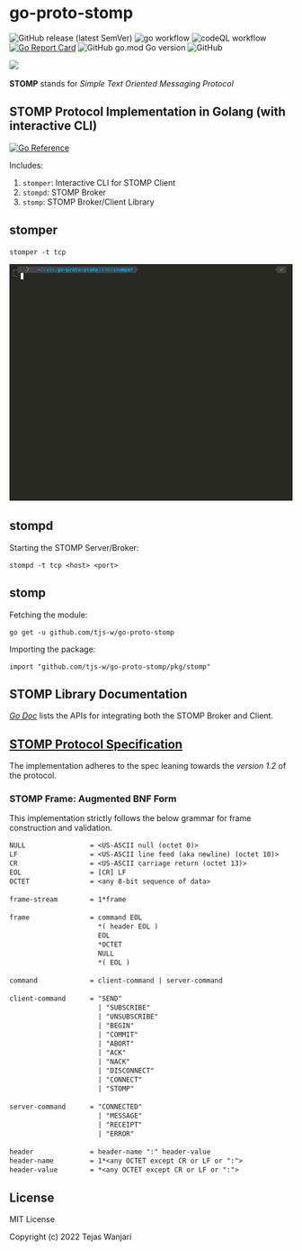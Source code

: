 # go-proto-stomp
![GitHub release (latest SemVer)](https://img.shields.io/github/v/release/tjs-w/go-proto-stomp)
![go workflow](https://github.com/tjs-w/go-proto-stomp/actions/workflows/go.yml/badge.svg)
![codeQL workflow](https://github.com/tjs-w/go-proto-stomp/actions/workflows/codeql-analysis.yml/badge.svg)
[![Go Report Card](https://goreportcard.com/badge/github.com/tjs-w/go-proto-stomp)](https://goreportcard.com/report/github.com/tjs-w/go-proto-stomp)
![GitHub go.mod Go version](https://img.shields.io/github/go-mod/go-version/tjs-w/go-proto-stomp)
![GitHub](https://img.shields.io/github/license/tjs-w/go-proto-stomp)

[<img width=40% src=https://stomp.github.io/images/project-logo.png>](https://stomp.github.io/index.html)

**STOMP** stands for *Simple Text Oriented Messaging Protocol*

## STOMP Protocol Implementation in Golang (with interactive CLI)
[![Go Reference](https://pkg.go.dev/badge/github.com/tjs-w/go-proto-stomp/.svg)](https://pkg.go.dev/github.com/tjs-w/go-proto-stomp/)

Includes:
1. `stomper`: Interactive CLI for STOMP Client
2. `stompd`: STOMP Broker
3. `stomp`: STOMP Broker/Client Library

## stomper

```shell
stomper -t tcp
```

![stomper demo](stomper.gif "stomper")

## stompd
Starting the STOMP Server/Broker:
```shell
stompd -t tcp <host> <port>
```

## stomp
Fetching the module:
```shell
go get -u github.com/tjs-w/go-proto-stomp
```
Importing the package:
```shell
import "github.com/tjs-w/go-proto-stomp/pkg/stomp"
```

## STOMP Library Documentation
*[Go Doc](https://pkg.go.dev/github.com/tjs-w/go-proto-stomp@v0.1.0/pkg/stomp)* lists the APIs for integrating both the 
STOMP Broker and Client.
## **[STOMP Protocol Specification](https://stomp.github.io/stomp-specification-1.2.html)**
The implementation adheres to the spec leaning towards the _version 1.2_ of the protocol.
### STOMP Frame: Augmented BNF Form
This implementation strictly follows the below grammar for frame construction and validation.
```
NULL                = <US-ASCII null (octet 0)>
LF                  = <US-ASCII line feed (aka newline) (octet 10)>
CR                  = <US-ASCII carriage return (octet 13)>
EOL                 = [CR] LF 
OCTET               = <any 8-bit sequence of data>

frame-stream        = 1*frame

frame               = command EOL
                      *( header EOL )
                      EOL
                      *OCTET
                      NULL
                      *( EOL )

command             = client-command | server-command

client-command      = "SEND"
                      | "SUBSCRIBE"
                      | "UNSUBSCRIBE"
                      | "BEGIN"
                      | "COMMIT"
                      | "ABORT"
                      | "ACK"
                      | "NACK"
                      | "DISCONNECT"
                      | "CONNECT"
                      | "STOMP"

server-command      = "CONNECTED"
                      | "MESSAGE"
                      | "RECEIPT"
                      | "ERROR"

header              = header-name ":" header-value
header-name         = 1*<any OCTET except CR or LF or ":">
header-value        = *<any OCTET except CR or LF or ":">
```
## License
MIT License

Copyright (c) 2022 Tejas Wanjari
